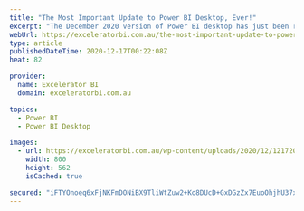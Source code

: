 ```yaml
---
title: "The Most Important Update to Power BI Desktop, Ever!"
excerpt: "The December 2020 version of Power BI desktop has just been released, and it is undoubtably the most important release since the first version way back in 2015. The super feature that has been released is an update to composite models using direct query of online datasets. The implications of [...]Read"
webUrl: https://exceleratorbi.com.au/the-most-important-update-to-power-bi-desktop-ever/
type: article
publishedDateTime: 2020-12-17T00:22:08Z
heat: 82

provider:
  name: Excelerator BI
  domain: exceleratorbi.com.au

topics:
  - Power BI
  - Power BI Desktop

images:
  - url: https://exceleratorbi.com.au/wp-content/uploads/2020/12/121720_0009_TheMostImpo9.png
    width: 800
    height: 562
    isCached: true

secured: "iFTYOnoeq6xFjNKFmDONiBX9TliWtZuw2+Ko8DUcD+GxDGzZx7EuoOhjhU37xGW6nmAd0B4op/9I5ginscQzMUOJznlbNovWcY86E+5SH+BaVwRCA1NK1qinmSdzbaIcedfZDZ9XOEc5RBmoMR2BzMQSYEzQTz60gSIkUxJws2Bn8Jwmgvz8BZF8nJeiwMWdzxoNEDqD6ZuKkcsoFFrdrikMQW82FzXELOsscE4lzvCbEruWzQCOsTyzuiGQuuyn1tCGtYRcXtvMCQw0iWS7AVAEIbTUdVYKSCkC9Y2q7SY+R+sxto5q2jVQGAl5kQk48unIauim6isAek4LKyWE7g3EyYv2sDUGRYHFBhGErNQ=;SpcO7jE6tVKw16k+camN6g=="
---
```


